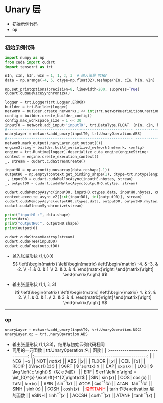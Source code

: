 # Unary 层
+ 初始示例代码
+ op

---
### 初始示例代码
```python
import numpy as np
from cuda import cudart
import tensorrt as trt

nIn, cIn, hIn, wIn = 1, 1, 3, 3  # 输入张量 NCHW
data = np.arange(-4, 5, dtype=np.float32).reshape(nIn, cIn, hIn, wIn)  # 输入数据

np.set_printoptions(precision=8, linewidth=200, suppress=True)
cudart.cudaDeviceSynchronize()

logger = trt.Logger(trt.Logger.ERROR)
builder = trt.Builder(logger)
network = builder.create_network(1 << int(trt.NetworkDefinitionCreationFlag.EXPLICIT_BATCH))
config = builder.create_builder_config()
config.max_workspace_size = 1 << 30
inputT0 = network.add_input('inputT0', trt.DataType.FLOAT, (nIn, cIn, hIn, wIn))  # 单输入示例代码
#---------------------------------------------------------- --------------------# 替换部分
unaryLayer = network.add_unary(inputT0, trt.UnaryOperation.ABS)
#---------------------------------------------------------- --------------------# 替换部分
network.mark_output(unaryLayer.get_output(0))
engineString = builder.build_serialized_network(network, config)
engine = trt.Runtime(logger).deserialize_cuda_engine(engineString)
context = engine.create_execution_context()
_, stream = cudart.cudaStreamCreate()

inputH0 = np.ascontiguousarray(data.reshape(-1))
outputH0 = np.empty(context.get_binding_shape(1), dtype=trt.nptype(engine.get_binding_dtype(1)))
_, inputD0 = cudart.cudaMallocAsync(inputH0.nbytes, stream)
_, outputD0 = cudart.cudaMallocAsync(outputH0.nbytes, stream)

cudart.cudaMemcpyAsync(inputD0, inputH0.ctypes.data, inputH0.nbytes, cudart.cudaMemcpyKind.cudaMemcpyHostToDevice, stream)
context.execute_async_v2([int(inputD0), int(outputD0)], stream)
cudart.cudaMemcpyAsync(outputH0.ctypes.data, outputD0, outputH0.nbytes, cudart.cudaMemcpyKind.cudaMemcpyDeviceToHost, stream)
cudart.cudaStreamSynchronize(stream)

print("inputH0 :", data.shape)
print(data)
print("outputH0:", outputH0.shape)
print(outputH0)

cudart.cudaStreamDestroy(stream)
cudart.cudaFree(inputD0)
cudart.cudaFree(outputD0)
```

+ 输入张量形状 (1,1,3,3)
$$
\left[\begin{matrix}
    \left[\begin{matrix}
        \left[\begin{matrix}
            -4. & -3. & -2. \\
            -1. &  0. &  1. \\
             2. &  3. &  4.
        \end{matrix}\right]
    \end{matrix}\right]
\end{matrix}\right]
$$

+ 输出张量形状 (1,1, 3, 3)
$$
\left[\begin{matrix}
    \left[\begin{matrix}
        \left[\begin{matrix}
            4. & 3. & 2. \\
            1. & 0. & 1. \\
            2. & 3. & 4.
        \end{matrix}\right]
    \end{matrix}\right]
\end{matrix}\right]
$$

---
### op
```python
unaryLayer = network.add_unary(inputT0, trt.UnaryOperation.NEG)
unaryLayer.op = trt.UnaryOperation.ABS                                                              # 重设使用的一元函数
```

+ 输出张量形状 (1,1,3,3)，结果与初始示例代码相同
+ 可用的一元函数
|        trt.UnaryOperation 名        |                             函数                             |
| :---------------------------------: | :----------------------------------------------------------: |
|                 NEG                 |                             $-x$                             |
|                 NOT                 |                    $not \left( x \right)$                    |
|                 ABS                 |                      $\left| x \right|$                      |
|                FLOOR                |                     $\lfloor x \rfloor$                      |
|                CEIL                 |                      $\lceil x \rceil$                       |
|                RECIP                |                        $\frac{1}{x}$                         |
|                SQRT                 |                         $ \sqrt{x} $                         |
|                 EXP                 |                   $\exp \left( x \right)$                    |
|                 LOG                 |            $ \log \left( x \right) $（以 e 为底）            |
|                 ERF                 | $ erf \left( x \right) = \int_{0}^{x} \exp\left(-t^{2}\right)dt$ |
|                 SIN                 |                   $\sin \left( x \right)$                    |
|                 COS                 |                   $\cos \left( x \right)$                    |
|                 TAN                 |                   $\tan \left( x \right)$                    |
|                ASIN                 |                 $\sin^{-1} \left( x \right)$                 |
|                ACOS                 |                 $\cos^{-1} \left( x \right)$                 |
|                ATAN                 |                 $\tan^{-1} \left( x \right)$                 |
|                SINH                 |                   $\sinh \left( x \right)$                   |
|                COSH                 |                   $\cosh \left( x \right)$                   |
| <font color=#FF0000>没有TANH</font> |                tanh 作为 activation 层的函数                 |
|                ASINH                |                $\sinh^{-1} \left( x \right)$                 |
|                ACOSH                |                $\cosh^{-1} \left( x \right)$                 |
|                ATANH                |                $\tanh^{-1} \left( x \right)$                 |

